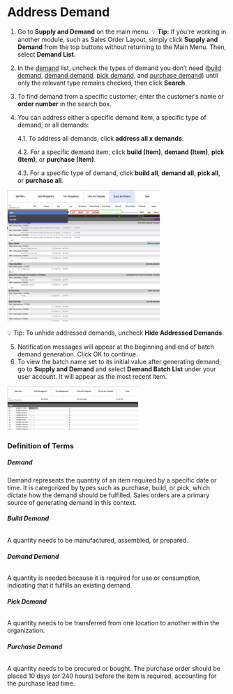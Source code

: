 # Address Demand

1. Go to **Supply and Demand** on the main menu.
	 💡 **Tip:** If you're working in another module, such as Sales Order Layout, simply click **Supply and Demand** from the top buttons without returning to the Main Menu. Then, select **Demand List.**
2. In the [demand](#demand) list, uncheck the types of demand you don’t need ([build demand](#build-demand), [demand demand](#demand-demand), [pick demand](#pick-demand), and [purchase demand](#purchase-demand)) until only the relevant type remains checked, then click **Search**. 
3. To find demand from a specific customer, enter the customer’s name or **order number** in the search box.
4. You can address either a specific demand item, a specific type of demand, or all demands:

	4.1. To address all demands, click **address all x demands**.
	
	4.2. For a specific demand item, click **build (Item)**, **demand (Item)**, **pick (Item)**, or **purchase (Item)**.

	4.3. For a specific type of demand, click **build all**, **demand all**, **pick all**, or **purchase all**.

<img src="https://github.com/Fx-Professional-Services/HorizonDocs/blob/staging/Horizon%20User%20Guide/00%20Assets/22_address_demand.png" width="350" height="300">

 💡 Tip: To unhide addressed demands, uncheck **Hide Addressed Demands**.

5. Notification messages will appear at the beginning and end of batch demand generation. Click OK to continue.
6. To view the batch name set to its initial value after generating demand, go to **Supply and Demand** and select **Demand Batch List** under your user account. It will appear as the most recent item.

<img src="https://github.com/Fx-Professional-Services/HorizonDocs/blob/staging/Horizon%20User%20Guide/00%20Assets/23_demand_batch_name.png" width="300" height="100">


### Definition of Terms

##### Demand
Demand represents the quantity of an item required by a specific date or time. It is categorized by types such as purchase, build, or pick, which dictate how the demand should be fulfilled. Sales orders are a primary source of generating demand in this context.
###### **Build Demand**  
A quantity needs to be manufactured, assembled, or prepared.
###### **Demand Demand**  
A quantity is needed because it is required for use or consumption, indicating that it fulfills an existing demand.
###### **Pick Demand**  
A quantity needs to be transferred from one location to another within the organization.
###### **Purchase Demand**  
A quantity needs to be procured or bought. The purchase order should be placed 10 days (or 240 hours) before the item is required, accounting for the purchase lead time.


